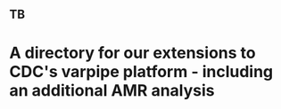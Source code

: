 ## TB

# A directory for our extensions to CDC's varpipe platform - including an additional AMR analysis
